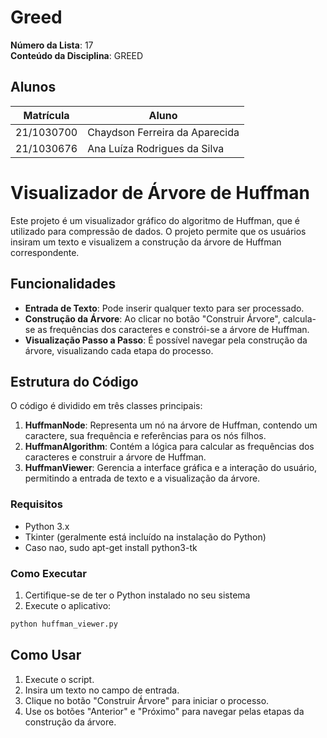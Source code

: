 # Greed

**Número da Lista**: 17<br>
**Conteúdo da Disciplina**: GREED<br>

## Alunos
|Matrícula | Aluno |
| -- | -- |
| 21/1030700  |  Chaydson Ferreira da Aparecida |
| 21/1030676  |  Ana Luíza Rodrigues da Silva |

# Visualizador de Árvore de Huffman

Este projeto é um visualizador gráfico do algoritmo de Huffman, que é utilizado para compressão de dados. O projeto permite que os usuários insiram um texto e visualizem a construção da árvore de Huffman correspondente.

## Funcionalidades

- **Entrada de Texto**: Pode inserir qualquer texto para ser processado.
- **Construção da Árvore**: Ao clicar no botão "Construir Árvore", calcula-se as frequências dos caracteres e constrói-se a árvore de Huffman.
- **Visualização Passo a Passo**: É possível navegar pela construção da árvore, visualizando cada etapa do processo.

## Estrutura do Código

O código é dividido em três classes principais:

1. **HuffmanNode**: Representa um nó na árvore de Huffman, contendo um caractere, sua frequência e referências para os nós filhos.
2. **HuffmanAlgorithm**: Contém a lógica para calcular as frequências dos caracteres e construir a árvore de Huffman.
3. **HuffmanViewer**: Gerencia a interface gráfica e a interação do usuário, permitindo a entrada de texto e a visualização da árvore.

### Requisitos
- Python 3.x
- Tkinter (geralmente está incluído na instalação do Python)
- Caso nao, sudo apt-get install python3-tk

### Como Executar
1. Certifique-se de ter o Python instalado no seu sistema
2. Execute o aplicativo:
```bash
python huffman_viewer.py
```

## Como Usar

1. Execute o script.
2. Insira um texto no campo de entrada.
3. Clique no botão "Construir Árvore" para iniciar o processo.
4. Use os botões "Anterior" e "Próximo" para navegar pelas etapas da construção da árvore.
